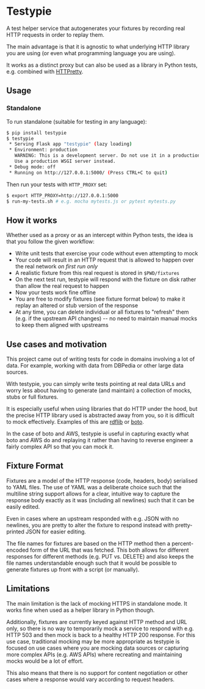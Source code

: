 # Testypie

A test helper service that autogenerates your fixtures by recording real HTTP
requests in order to replay them.

The main advantage is that it is agnostic to what underlying HTTP library you
are using (or even what programming language you are using).

It works as a distinct proxy but can also be used as a library in Python tests,
e.g. combined with [HTTPretty](https://github.com/gabrielfalcao/HTTPretty).

## Usage

### Standalone

To run standalone (suitable for testing in any language):

```bash
$ pip install testypie
$ testypie
 * Serving Flask app "testypie" (lazy loading)
 * Environment: production
   WARNING: This is a development server. Do not use it in a production deployment.
   Use a production WSGI server instead.
 * Debug mode: off
 * Running on http://127.0.0.1:5000/ (Press CTRL+C to quit)
```

Then run your tests with `HTTP_PROXY` set:

```bash
$ export HTTP_PROXY=http://127.0.0.1:5000
$ run-my-tests.sh # e.g. mocha mytests.js or pytest mytests.py
```

## How it works

Whether used as a proxy or as an intercept within Python tests, the idea is
that you follow the given workflow:

* Write unit tests that exercise your code without even attempting to mock
* Your code will result in an HTTP request that is allowed to happen over the
  real network _on first run only_
* A realistic fixture from this real request is stored in `$PWD/fixtures`
* On the next test run, testypie will respond with the fixture on disk rather
  than allow the real request to happen
* Now your tests work fine offline
* You are free to modify fixtures (see fixture format below) to make it replay
  an altered or stub version of the response
* At any time, you can delete individual or all fixtures to "refresh" them
  (e.g. if the upstream API changes) -- no need to maintain manual mocks to
  keep them aligned with upstreams


## Use cases and motivation

This project came out of writing tests for code in domains involving a lot of
data. For example, working with data from DBPedia or other large data sources.

With testypie, you can simply write tests pointing at real data URLs and
worry less about having to generate (and maintain) a collection of mocks, stubs
or full fixtures.

It is especially useful when using libraries that do HTTP under the hood, but
the precise HTTP library used is abstracted away from you, so it is difficult
to mock effectively. Examples of this are
[rdflib](https://github.com/RDFLib/rdflib) or
[boto](https://github.com/boto/boto3).

In the case of boto and AWS, testypie is useful in capturing exactly what boto
and AWS do and replaying it rather than having to reverse engineer a fairly
complex API so that you can mock it.

## Fixture Format

Fixtures are a model of the HTTP response (code, headers, body) serialised to
YAML files. The use of YAML was a deliberate choice such that the multiline
string support allows for a clear, intuitive way to capture the response body
exactly as it was (including all newlines) such that it can be easily edited.

Even in cases where an upstream responded with e.g. JSON with no newlines, you
are pretty to alter the fixture to respond instead with pretty-printed JSON
for easier editing.

The file names for fixtures are based on the HTTP method then a percent-encoded
form of the URL that was fetched. This both allows for different responses for
different methods (e.g. PUT vs. DELETE) and also keeps the file names
understandable enough such that it would be possible to generate fixtures up
front with a script (or manually).


## Limitations

The main limitation is the lack of mocking HTTPS in standalone mode. It works
fine when used as a helper library in Python though.

Additionally, fixtures are currently keyed against HTTP method and URL only, so
there is no way to temporarily mock a service to respond with e.g. HTTP 503 and
then mock is back to a healthy HTTP 200 response. For this use case, traditional
mocking may be more appropriate as testypie is focused on use cases where you
are mocking data sources or capturing more complex APIs (e.g. AWS APIs) where
recreating and maintaining mocks would be a lot of effort.

This also means that there is no support for content negotiation or other cases
where a response would vary according to request headers.
